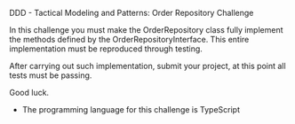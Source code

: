 DDD - Tactical Modeling and Patterns: Order Repository Challenge


In this challenge you must make the OrderRepository class fully implement the methods defined by the OrderRepositoryInterface. This entire implementation must be reproduced through testing.

After carrying out such implementation, submit your project, at this point all tests must be passing.

Good luck.

* The programming language for this challenge is TypeScript
